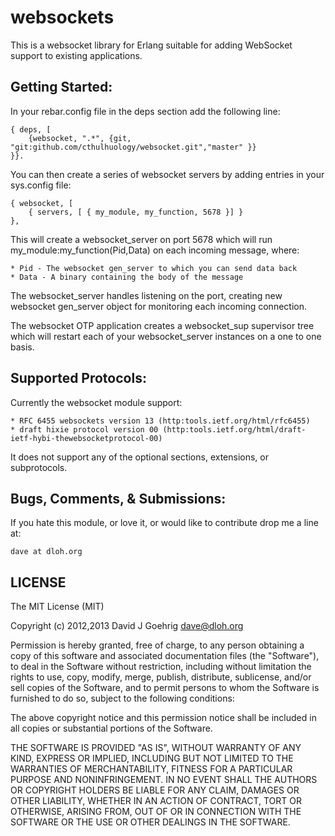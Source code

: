 websockets
==========

This is a websocket library for Erlang suitable for adding WebSocket support to existing applications.


Getting Started:
----------------

In your rebar.config file in the deps section add the following line:	

	{ deps, [	
		{websocket, ".*", {git, "git:github.com/cthulhuology/websocket.git","master" }}
	}}.

You can then create a series of websocket servers by adding entries in your sys.config file:

	{ websocket, [ 
		{ servers, [ { my_module, my_function, 5678 }] }
	},

This will create a websocket_server on port 5678 which will run my_module:my_function(Pid,Data) on each incoming message, where:

	* Pid - The websocket gen_server to which you can send data back
	* Data - A binary containing the body of the message

The websocket_server handles listening on the port, creating new websocket gen_server object for monitoring each incoming connection.

The websocket OTP application creates a websocket_sup supervisor tree which will restart each of your websocket_server instances on a one to one
basis.


Supported Protocols:
--------------------

Currently the websocket module support:

	* RFC 6455 websockets version 13 (http:tools.ietf.org/html/rfc6455)
	* draft hixie protocol version 00 (http:tools.ietf.org/html/draft-ietf-hybi-thewebsocketprotocol-00)

It does not support any of the optional sections, extensions, or subprotocols.  


Bugs, Comments, & Submissions:
------------------------------

If you hate this module, or love it, or would like to contribute drop me a line at:

	dave at dloh.org

LICENSE
-------

 The MIT License (MIT)
 
 Copyright (c) 2012,2013 David J Goehrig <dave@dloh.org>
 
 Permission is hereby granted, free of charge, to any person obtaining a copy of
 this software and associated documentation files (the "Software"), to deal in
 the Software without restriction, including without limitation the rights to
 use, copy, modify, merge, publish, distribute, sublicense, and/or sell copies of
 the Software, and to permit persons to whom the Software is furnished to do so,
 subject to the following conditions:
 
 The above copyright notice and this permission notice shall be included in all
 copies or substantial portions of the Software.
 
 THE SOFTWARE IS PROVIDED "AS IS", WITHOUT WARRANTY OF ANY KIND, EXPRESS OR
 IMPLIED, INCLUDING BUT NOT LIMITED TO THE WARRANTIES OF MERCHANTABILITY, FITNESS
 FOR A PARTICULAR PURPOSE AND NONINFRINGEMENT. IN NO EVENT SHALL THE AUTHORS OR
 COPYRIGHT HOLDERS BE LIABLE FOR ANY CLAIM, DAMAGES OR OTHER LIABILITY, WHETHER
 IN AN ACTION OF CONTRACT, TORT OR OTHERWISE, ARISING FROM, OUT OF OR IN
 CONNECTION WITH THE SOFTWARE OR THE USE OR OTHER DEALINGS IN THE SOFTWARE.


